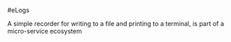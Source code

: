 #eLogs

A simple recorder for writing to a file and printing to a terminal, is part of a micro-service ecosystem